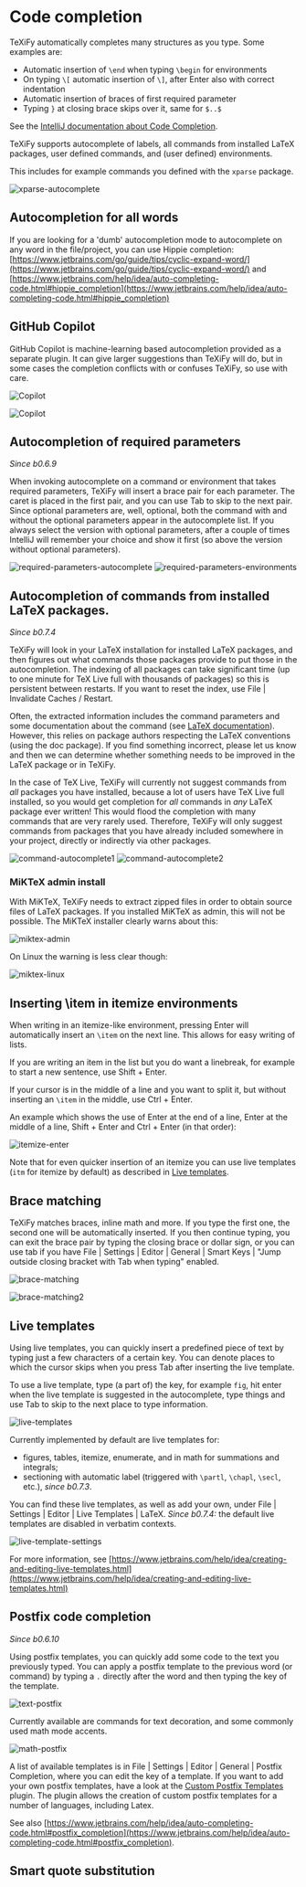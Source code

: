 # Code completion

TeXiFy automatically completes many structures as you type.
Some examples are:

* Automatic insertion of `\end` when typing `\begin` for environments
* On typing `\[` automatic insertion of `\]`, after <shortcut>Enter</shortcut> also with correct indentation
* Automatic insertion of braces of first required parameter
* Typing `}` at closing brace skips over it, same for `$..$`

See the [IntelliJ documentation about Code Completion](https://www.jetbrains.com/help/idea/auto-completing-code.html).

TeXiFy supports autocomplete of labels, all commands from installed LaTeX packages, user defined commands, and (user defined) environments.

This includes for example commands you defined with the `xparse` package.

![xparse-autocomplete](https://raw.githubusercontent.com/wiki/Hannah-Sten/TeXiFy-IDEA/Writing/figures/xparse-autocomplete.png)

## Autocompletion for all words

If you are looking for a 'dumb' autocompletion mode to autocomplete on any word in the file/project, you can use Hippie completion: [https://www.jetbrains.com/go/guide/tips/cyclic-expand-word/](https://www.jetbrains.com/go/guide/tips/cyclic-expand-word/) and [https://www.jetbrains.com/help/idea/auto-completing-code.html#hippie_completion](https://www.jetbrains.com/help/idea/auto-completing-code.html#hippie_completion)

## GitHub Copilot

GitHub Copilot is machine-learning based autocompletion provided as a separate plugin.
It can give larger suggestions than TeXiFy will do, but in some cases the completion conflicts with or confuses TeXiFy, so use with care.

![Copilot](copilot.png)

![Copilot](copilot2.png)

## Autocompletion of required parameters
_Since b0.6.9_

When invoking autocomplete on a command or environment that takes required parameters, TeXiFy will insert a brace pair for each parameter.
The caret is placed in the first pair, and you can use <shortcut>Tab</shortcut> to skip to the next pair.
Since optional parameters are, well, optional, both the command with and without the optional parameters appear in the autocomplete list.
If you always select the version with optional parameters, after a couple of times IntelliJ will remember your choice and show it first (so above the version without optional parameters).

![required-parameters-autocomplete](https://raw.githubusercontent.com/wiki/Hannah-Sten/TeXiFy-IDEA/Writing/figures/required-parameters-autocomplete.gif)
![required-parameters-environments](https://raw.githubusercontent.com/wiki/Hannah-Sten/TeXiFy-IDEA/Writing/figures/required-parameters-environments.gif)

## Autocompletion of commands from installed LaTeX packages.
_Since b0.7.4_

TeXiFy will look in your LaTeX installation for installed LaTeX packages, and then figures out what commands those packages provide to put those in the autocompletion.
The indexing of all packages can take significant time (up to one minute for TeX Live full with thousands of packages) so this is persistent between restarts.
If you want to reset the index, use <ui-path>File | Invalidate Caches / Restart</ui-path>.

Often, the extracted information includes the command parameters and some documentation about the command (see [LaTeX documentation](LaTeX-documentation)).
However, this relies on package authors respecting the LaTeX conventions (using the doc package).
If you find something incorrect, please let us know and then we can determine whether something needs to be improved in the LaTeX package or in TeXiFy.

In the case of TeX Live, TeXiFy will currently not suggest commands from _all_ packages you have installed, because a lot of users have TeX Live full installed, so you would get completion for _all_ commands in _any_ LaTeX package ever written!
This would flood the completion with many commands that are very rarely used.
Therefore, TeXiFy will only suggest commands from packages that you have already included somewhere in your project, directly or indirectly via other packages.

![command-autocomplete1](https://raw.githubusercontent.com/wiki/Hannah-Sten/TeXiFy-IDEA/Writing/figures/command-autocomplete1.png)
![command-autocomplete2](https://raw.githubusercontent.com/wiki/Hannah-Sten/TeXiFy-IDEA/Writing/figures/command-autocomplete2.png)

### MiKTeX admin install

With MiKTeX, TeXiFy needs to extract zipped files in order to obtain source files of LaTeX packages.
If you installed MiKTeX as admin, this will not be possible.
The MiKTeX installer clearly warns about this:

![miktex-admin](https://raw.githubusercontent.com/wiki/Hannah-Sten/TeXiFy-IDEA/Writing/figures/miktex-admin.PNG)

On Linux the warning is less clear though:

![miktex-linux](https://raw.githubusercontent.com/wiki/Hannah-Sten/TeXiFy-IDEA/Writing/figures/miktex-linux.png)


## Inserting \item in itemize environments

When writing in an itemize-like environment, pressing <shortcut>Enter</shortcut> will automatically insert an `\item` on the next line.
This allows for easy writing of lists.

If you are writing an item in the list but you do want a linebreak, for example to start a new sentence, use <shortcut>Shift + Enter</shortcut>.

If your cursor is in the middle of a line and you want to split it, but without inserting an `\item` in the middle, use <shortcut>Ctrl + Enter</shortcut>.

An example which shows the use of <shortcut>Enter</shortcut> at the end of a line, <shortcut>Enter</shortcut> at the middle of a line, <shortcut>Shift + Enter</shortcut> and <shortcut>Ctrl + Enter</shortcut> (in that order):

![itemize-enter](itemize-enter.gif)

Note that for even quicker insertion of an itemize you can use live templates (`itm` for itemize by default) as described in [Live templates](#live-templates).

## Brace matching

TeXiFy matches braces, inline math and more.
If you type the first one, the second one will be automatically inserted.
If you then continue typing, you can exit the brace pair by typing the closing brace or dollar sign, or you can use tab if you have <ui-path>File | Settings | Editor | General | Smart Keys | "Jump outside closing bracket with Tab when typing"</ui-path> enabled.

![brace-matching](brace-matching.png)

![brace-matching2](brace-matching2.png)

## Live templates

Using live templates, you can quickly insert a predefined piece of text by typing just a few characters of a certain key.
You can denote places to which the cursor skips when you press <shortcut>Tab</shortcut> after inserting the live template.

To use a live template, type (a part of) the key, for example `fig`, hit enter when the live template is suggested in the autocomplete, type things and use <shortcut>Tab</shortcut> to skip to the next place to type information.

![live-templates](live-templates.gif)

Currently implemented by default are live templates for:

* figures, tables, itemize, enumerate, and in math for summations and integrals;
* sectioning with automatic label (triggered with `\partl`, `\chapl`, `\secl`, etc.), _since b0.7.3_.

You can find these live templates, as well as add your own, under <ui-path>File | Settings | Editor | Live Templates | LaTeX</ui-path>. _Since b0.7.4:_ the default live templates are disabled in verbatim contexts.

![live-template-settings](live-template-settings.png)

For more information, see [https://www.jetbrains.com/help/idea/creating-and-editing-live-templates.html](https://www.jetbrains.com/help/idea/creating-and-editing-live-templates.html)


## Postfix code completion

_Since b0.6.10_

Using postfix templates, you can quickly add some code to the text you previously typed.
You can apply a postfix template to the previous word (or command) by typing a `.` directly after the word and then typing the key of the template.

![text-postfix](text-postfix.gif)

Currently available are commands for text decoration, and some commonly used math mode accents.

![math-postfix](math-postfix.gif)

A list of available templates is in <ui-path>File | Settings | Editor | General | Postfix Completion</ui-path>, where you can edit the key of a template. If you want to add your own postfix templates, have a look at the [Custom Postfix Templates](https://plugins.jetbrains.com/plugin/9862-custom-postfix-templates) plugin. The plugin allows the creation of custom postfix templates for a number of languages, including Latex.

See also [https://www.jetbrains.com/help/idea/auto-completing-code.html#postfix_completion](https://www.jetbrains.com/help/idea/auto-completing-code.html#postfix_completion).

## Smart quote substitution

